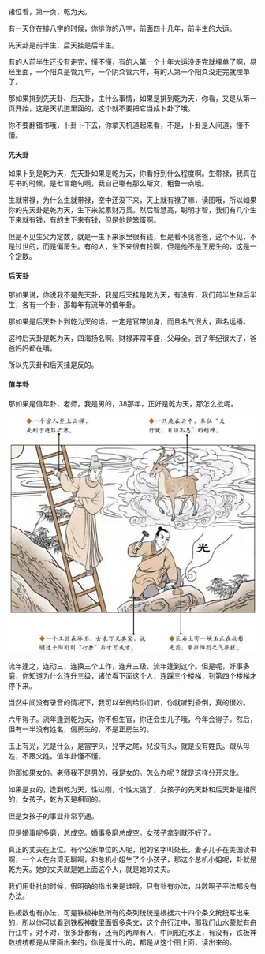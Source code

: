 诸位看，第一页，乾为天。

有一天你在排八字的时候，你排你的八字，前面四十几年，前半生的大运。

先天卦是前半生，后天挂是后半生。

有的人前半生还没有走完，懂不懂，有的人第一个十年大运没走完就埋单了啊，易经里面，一个阳爻是管九年，一个阴爻管六年，有的人第一个阳爻没走完就埋单了。

那如果排到先天卦、后天卦，主什么事情，如果是排到乾为天，你看，又是从第一页开始，这是天机道里面的，这个就不要把它当成卜卦了哦。

你不要翻错书哦，卜卦卜下去，你拿天机道起来看，不是，卜卦是人间道，懂不懂。

#### 先天卦

如果卜到是乾为天，先天卦如果是乾为天，你看好到什么程度啊。生带禄，我真在写书的时候，是七言绝句啊，我自己哪有那么斯文，粗鲁一点哦。

生就带禄，为什么生就带禄，空中还没下来，天上就有禄了嘛，读图哦，所以如果你的先天卦是乾为天，生下来就家财万贯。然后智慧高，聪明才智，我们有几个生下来就有钱，有的生下来有钱，但是他是笨蛋啊。

但是不见生父为定数，就是一生下来家里很有钱，但是看不见爸爸，这个不见，不是过世的，而是偏房生。有的人，生下来很有钱啊，但是他不是正房生的，这是一个定数。

#### 后天卦

那如果说，你说我不是先天卦，我是后天挂是乾为天，有没有，我们前半生和后半生，各有一个卦，那每年有流年的值年卦。

那如果是后天卦卜到乾为天的话，一定是官带加身，而且名气很大，声名远播。

这种后天卦是乾为天，四海扬名啊。财禄非常丰盛，父母全。到了年纪很大了，爸爸妈妈都在哦。

所以先天卦和后天挂是反的。

#### 值年卦

那如果是值年卦，老师，我是男的，38那年，正好是乾为天，那怎么批呢。

![图片](../img/乾为天.webp)

流年逢之，连动三，连换三个工作，连升三级，流年逢到这个。但是呢，好事多磨，你知道为什么连升三级，诸位看下面这个人，连踩三个楼梯，到第四个楼梯才停下来。

当然中间没有录音的情况下，我可以举例给你们听，你就听到昏倒，真的很妙。

六甲得子。流年逢到乾为天，你不但生官，你还会生儿子哦，今年会得子。然后，但有一半没有姓名，偏房生的，不是正房生的。

玉上有光，光是什么，是當字头，兒字之尾，兒没有头，就是没有姓氏。跟从母姓，不跟父姓。值年卦懂不懂。

你那如果女的。老师我不是男的，我是女的。怎么办呢？就是这样分开来批。

如果是女的，逢到乾为天，性过刚，个性太强了，女孩子的先天卦和后天卦是相同的，女孩子，乾为天是相同的。

但是女孩子的事业非常亨通。

但是婚事呢多磨，总成空。婚事多磨总成空。女孩子拿到就不好了。

真正的丈夫在上位。有个公家单位的人呢，他的名字叫处长，妻子儿子在美国读书啊，一个人在台湾无聊啊，和总机小姐生了个小孩子，那这个总机小姐呢，卦就是乾为天。她的丈夫就是她上面这个人，就是她的丈夫。

我们用卦批的时候，很明确的指出来是谁哦。只有卦有办法，斗数啊子平法都没有办法。

铁板数也有办法，可是铁板神数所有的条列统统是根据六十四个条文统统写出来的，所以你可以看到铁板神数里面很多条文，这个舟行江中，那我们山水蒙就有舟行江中，对不对，很多卦都有，还有的两岸有人，中间船在水上，有没有，铁板神数统统都是从里面出来的，你是属什么的，都是从这个图上面，读出来的。